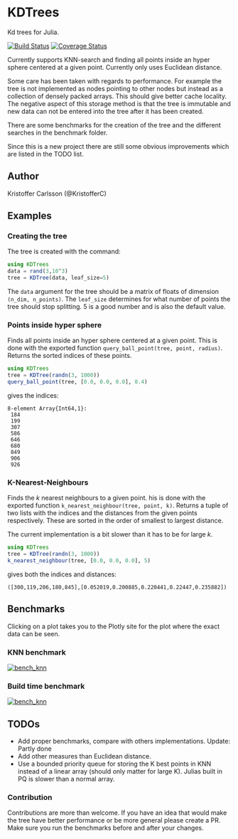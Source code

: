 # KDTrees

Kd trees for Julia.

[![Build Status](https://travis-ci.org/KristofferC/KDTrees.jl.svg?branch=master)](https://travis-ci.org/KristofferC/KDTrees.jl) [![Coverage Status](https://coveralls.io/repos/KristofferC/KDTrees.jl/badge.svg)](https://coveralls.io/r/KristofferC/KDTrees.jl)

Currently supports KNN-search and finding all points inside an hyper sphere centered at a given point. Currently only
uses Euclidean distance.

Some care has been taken with regards to performance. For example the tree is not implemented as nodes pointing to other nodes but instead as a collection of densely packed arrays. This should give better cache locality. The negative aspect of this storage method is that the tree is immutable and new data can not be entered into the tree after it has been created.

There are some benchmarks for the creation of the tree and the different searches in the benchmark folder. 

Since this is a new project there are still some obvious improvements which are listed in the TODO list.

## Author
Kristoffer Carlsson (@KristofferC)

## Examples

### Creating the tree

The tree is created with the command:
```julia
using KDTrees
data = rand(3,10^3)
tree = KDTree(data, leaf_size=5)
```
The `data` argument for the tree should be a matrix of floats of dimension `(n_dim, n_points)`. The `leaf_size` determines for what number of points the tree should stop splitting. 5 is a good number and is also the default value.

### Points inside hyper sphere

Finds all points inside an hyper sphere centered at a given point. This is done with the exported function `query_ball_point(tree, point, radius)`. Returns the sorted indices of these points. 

```julia
using KDTrees
tree = KDTree(randn(3, 1000))
query_ball_point(tree, [0.0, 0.0, 0.0], 0.4)
```
gives the indices:
```
8-element Array{Int64,1}:
 184
 199
 307
 586
 646
 680
 849
 906
 926
```

### K-Nearest-Neighbours

Finds the *k* nearest neighbours to a given point. his is done with the exported function `k_nearest_neighbour(tree, point, k)`. Returns a tuple of two lists with the indices and the distances
from the given points respectively. These are sorted in the order of smallest to largest distance.

The current implementation is a bit slower than it has to be for large *k*.

```julia
using KDTrees
tree = KDTree(randn(3, 1000))
k_nearest_neighbour(tree, [0.0, 0.0, 0.0], 5)
```
gives both the indices and distances:
```
([300,119,206,180,845],[0.052019,0.200885,0.220441,0.22447,0.235882])
```

## Benchmarks

Clicking on a plot takes you to the Plotly site for the plot where the exact data can be seen.

### KNN benchmark

[![bench_knn](https://plot.ly/~kcarlsson89/164.png)](https://plot.ly/~kcarlsson89/164/)

### Build time benchmark

[![bench_knn](https://plot.ly/~kcarlsson89/168.png)](https://plot.ly/~kcarlsson89/168/)

## TODOs
* Add proper benchmarks, compare with others implementations. Update: Partly done
* Add other measures than Euclidean distance.
* Use a bounded priority queue for storing the K best points in KNN instead of a linear array (should only matter for large K). Julias built in PQ is slower than a normal array. 

### Contribution

Contributions are more than welcome. If you have an idea that would make the tree have better 
performance or be more general please create a PR. Make sure you run the benchmarks before and
after your changes.
